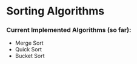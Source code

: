 # Sorting Algorithms
### Current Implemented Algorithms (so far):
  * Merge Sort
  * Quick Sort
  * Bucket Sort
